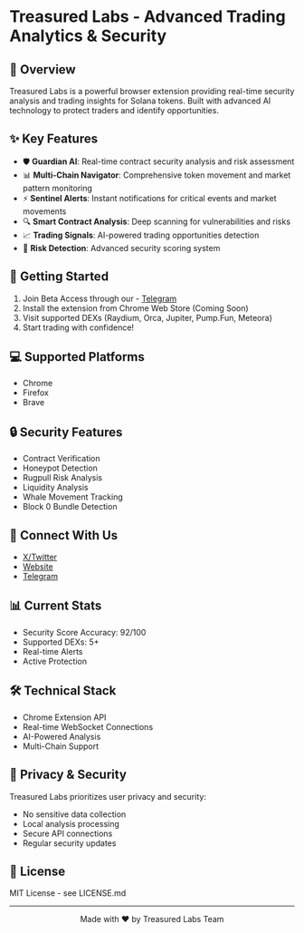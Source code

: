 # Treasured Labs - Advanced Trading Analytics & Security


## 🎯 Overview

Treasured Labs is a powerful browser extension providing real-time security analysis and trading insights for Solana tokens. Built with advanced AI technology to protect traders and identify opportunities.

## ✨ Key Features

- 🛡️ **Guardian AI**: Real-time contract security analysis and risk assessment
- 📊 **Multi-Chain Navigator**: Comprehensive token movement and market pattern monitoring
- ⚡ **Sentinel Alerts**: Instant notifications for critical events and market movements
- 🔍 **Smart Contract Analysis**: Deep scanning for vulnerabilities and risks
- 📈 **Trading Signals**: AI-powered trading opportunities detection
- 🚨 **Risk Detection**: Advanced security scoring system

## 🚀 Getting Started

1. Join Beta Access through our - [Telegram](https://t.me/TreasuredLabsBot)
2. Install the extension from Chrome Web Store (Coming Soon)
3. Visit supported DEXs (Raydium, Orca, Jupiter, Pump.Fun, Meteora)
4. Start trading with confidence!

## 💻 Supported Platforms

- Chrome
- Firefox
- Brave

## 🔒 Security Features

- Contract Verification
- Honeypot Detection
- Rugpull Risk Analysis
- Liquidity Analysis
- Whale Movement Tracking
- Block 0 Bundle Detection

## 📱 Connect With Us

- [X/Twitter](https://twitter.com/treasuredlabsai)
- [Website](https://treasuredlabs.xyz)
- [Telegram](https://t.me/TreasuredLabsBot)

## 📊 Current Stats

- Security Score Accuracy: 92/100
- Supported DEXs: 5+
- Real-time Alerts
- Active Protection

## 🛠️ Technical Stack

- Chrome Extension API
- Real-time WebSocket Connections
- AI-Powered Analysis
- Multi-Chain Support

## 🔐 Privacy & Security

Treasured Labs prioritizes user privacy and security:
- No sensitive data collection
- Local analysis processing
- Secure API connections
- Regular security updates

## 📄 License

MIT License - see LICENSE.md

---

<p align="center">Made with ❤️ by Treasured Labs Team</p>
